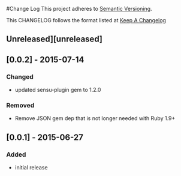 #Change Log
This project adheres to [Semantic Versioning](http://semver.org/).

This CHANGELOG follows the format listed at [Keep A Changelog](http://keepachangelog.com/)

## Unreleased][unreleased]

## [0.0.2] - 2015-07-14
### Changed
- updated sensu-plugin gem to 1.2.0

### Removed
- Remove JSON gem dep that is not longer needed with Ruby 1.9+

## [0.0.1] - 2015-06-27
### Added
- initial release
